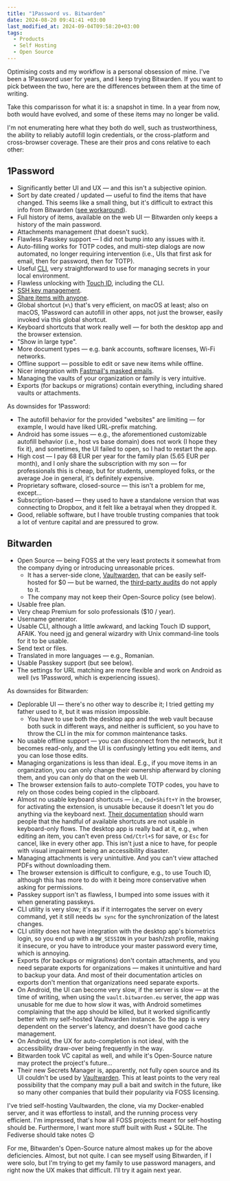 ```yaml
---
title: "1Password vs. Bitwarden"
date: 2024-08-20 09:41:41 +03:00
last_modified_at: 2024-09-04T09:58:20+03:00
tags:
  - Products
  - Self Hosting
  - Open Source
---
```


<p class="intro">
  Optimising costs and my workflow is a personal obsession of mine. I've been a 1Password user for years, and I keep trying Bitwarden. If you want to pick between the two, here are the differences between them at the time of writing.
</p>

<p class="warn-bubble" markdown="1">
Take this comparisson for what it is: a snapshot in time. In a year from now, both would have evolved, and some of these items may no longer be valid.
</p>

I'm not enumerating here what they both do well, such as trustworthiness, the ability to reliably autofill login credentials, or the cross-platform and cross-browser coverage. These are their pros and cons relative to each other:

## 1Password

* Significantly better UI and UX — and this isn't a subjective opinion.
* Sort by date created / updated — useful to find the items that have changed. This seems like a small thing, but it's difficult to extract this info from Bitwarden ([see workaround](/wiki/bitwarden/#cli-commands)).
* Full history of items, available on the web UI — Bitwarden only keeps a history of the main password.
* Attachments management (that doesn't suck).
* Flawless Passkey support — I did not bump into any issues with it.
* Auto-filling works for TOTP codes, and multi-step dialogs are now automated, no longer requiring intervention (i.e., UIs that first ask for email, then for password, then for TOTP).
* Useful [CLI](https://developer.1password.com/docs/cli/get-started/), very straightforward to use for managing secrets in your local environment.
* Flawless unlocking with [Touch ID](https://support.1password.com/touch-id-mac/), including the CLI.
* [SSH key management](https://developer.1password.com/docs/ssh/manage-keys/).
* [Share items with anyone](https://support.1password.com/share-items/).
* Global shortcut (`⌘\`) that's very efficient, on macOS at least; also on macOS, 1Password can autofill in other apps, not just the browser, easily invoked via this global shortcut.
* Keyboard shortcuts that work really well — for both the desktop app and the browser extension.
* "Show in large type".
* More document types — e.g. bank accounts, software licenses, Wi-Fi networks.
* Offline support — possible to edit or save new items while offline.
* Nicer integration with [Fastmail's masked emails](https://support.1password.com/fastmail/).
* Managing the vaults of your organization or family is very intuitive.
* Exports (for backups or migrations) contain everything, including shared vaults or attachments.

As downsides for 1Password:

* The autofill behavior for the provided "websites" are limiting — for example, I would have liked URL-prefix matching.
* Android has some issues — e.g., the aforementioned customizable autofill behavior (i.e., host vs base domain) does not work (I hope they fix it), and sometimes, the UI failed to open, so I had to restart the app.
* High cost — I pay 68 EUR per year for the family plan (5.65 EUR per month), and I only share the subscription with my son — for professionals this is cheap, but for students, unemployed folks, or the average Joe in general, it's definitely expensive.
* Proprietary software, closed-source — this isn't a problem for me, except...
* Subscription-based — they used to have a standalone version that was connecting to Dropbox, and it felt like a betrayal when they dropped it.
* Good, reliable software, but I have trouble trusting companies that took a lot of venture capital and are pressured to grow.

## Bitwarden

* Open Source — being FOSS at the very least protects it somewhat from the company dying or introducing unreasonable prices.
  * It has a server-side clone, [Vaultwarden](https://github.com/dani-garcia/vaultwarden), that can be easily self-hosted for $0 — but be warned, the [third-party audits](https://bitwarden.com/blog/third-party-security-audit/) do not apply to it.
  * The company may not keep their Open-Source policy (see below).
* Usable free plan.
* Very cheap Premium for solo professionals ($10 / year).
* Username generator.
* Usable CLI, although a little awkward, and lacking Touch ID support, AFAIK. You need [jq](https://jqlang.github.io/jq/) and general wizardry with Unix command-line tools for it to be usable.
* Send text or files.
* Translated in more languages — e.g., Romanian.
* Usable Passkey support (but see below).
* The settings for URL matching are more flexible and work on Android as well (vs 1Password, which is experiencing issues).
  
As downsides for Bitwarden:

* Deplorable UI — there's no other way to describe it; I tried getting my father used to it, but it was mission impossible.
  * You have to use both the desktop app and the web vault because both suck in different ways, and neither is sufficient, so you have to throw the CLI in the mix for common maintenance tasks.
* No usable offline support — you can disconnect from the network, but it becomes read-only, and the UI is confusingly letting you edit items, and you can lose those edits.
* Managing organizations is less than ideal. E.g., if you move items in an organization, you can only change their ownership afterward by cloning them, and you can only do that on the web UI.
* The browser extension fails to auto-complete TOTP codes, you have to rely on those codes being copied in the clipboard.
* Almost no usable keyboard shortcuts — i.e., `Cmd+Shift+Y` in the browser, for activating the extension, is unusable because it doesn't let you do anything via the keyboard next. [Their documentation](https://bitwarden.com/help/keyboard-shortcuts/) should warn people that the handful of available shortcuts are not usable in keyboard-only flows. The desktop app is really bad at it, e.g., when editing an item, you can't even press `Cmd/Ctrl+S` for save, or `Esc` for cancel, like in every other app. This isn't just a nice to have, for people with visual impairment being an accessibility disaster.
* Managing attachments is very unintuitive. And you can't view attached PDFs without downloading them.
* The browser extension is difficult to configure, e.g., to use Touch ID, although this has more to do with it being more conservative when asking for permissions.
* Passkey support isn't as flawless, I bumped into some issues with it when generating passkeys.
* CLI utility is very slow; it's as if it interrogates the server on every command, yet it still needs `bw sync` for the synchronization of the latest changes.
* CLI utility does not have integration with the desktop app's biometrics login, so you end up with a `BW_SESSION` in your bash/zsh profile, making it insecure, or you have to introduce your master password every time, which is annoying.
* Exports (for backups or migrations) don't contain attachments, and you need separate exports for organizations — makes it unintuitive and hard to backup your data. And most of their documentation articles on exports don't mention that organizations need separate exports.
* On Android, the UI can become very slow, if the server is slow — at the time of writing, when using the `vault.bitwarden.eu` server, the app was unusable for me due to how slow it was, with Android sometimes complaining that the app should be killed, but it worked significantly better with my self-hosted Vaultwarden instance. So the app is very dependent on the server's latency, and doesn't have good cache management.
* On Android, the UX for auto-completion is not ideal, with the accessibility draw-over being frequently in the way.
* Bitwarden took VC capital as well, and while it's Open-Source nature may protect the project's future...
* Their new Secrets Manager is, apparently, not fully open source and its UI couldn't be used by [Vaultwarden](https://github.com/dani-garcia/vaultwarden/discussions/3368). This at least points to the very real possibility that the company may pull a bait and switch in the future, like so many other companies that build their popularity via FOSS licensing.

I've tried self-hosting Vaultwarden, the clone, via my Docker-enabled server, and it was effortless to install, and the running process very efficient. I'm impressed, that's how all FOSS projects meant for self-hosting should be. Furthermore, I want more stuff built with Rust + SQLite. The Fediverse should take notes 😉

For me, Bitwarden's Open-Source nature almost makes up for the above deficiencies. Almost, but not quite. I can see myself using Bitwarden, if I were solo, but I'm trying to get my family to use password managers, and right now the UX makes that difficult. I'll try it again next year.
